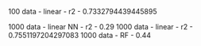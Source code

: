 100 data - linear - r2 - 0.7332794439445895



1000 data - linear NN - r2 - 0.29
1000 data - linear - r2 - 0.7551197204297083
1000 data - RF - 0.44

